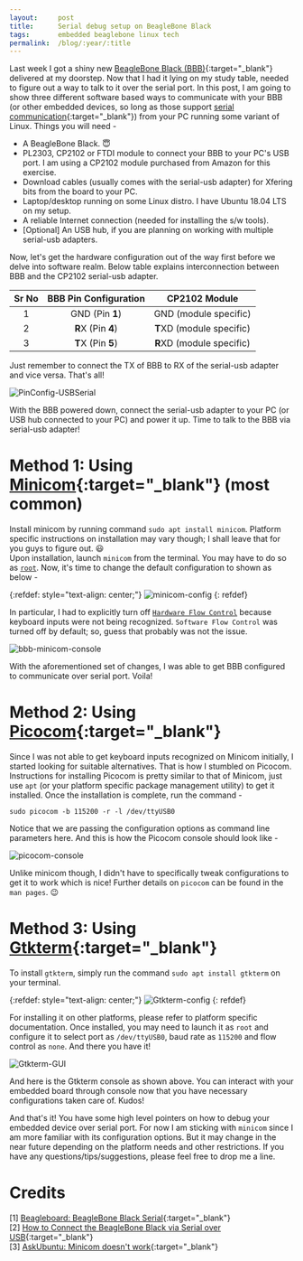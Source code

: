 ```yaml
---
layout: 	post
title: 		Serial debug setup on BeagleBone Black
tags:		embedded beaglebone linux tech
permalink: 	/blog/:year/:title
---
```


Last week I got a shiny new [BeagleBone Black (BBB)][BeagleBoneBlack]{:target="_blank"} delivered at my doorstep. Now that I had it lying on my study table, needed to figure out a way to talk to it over the serial port. In this post, I am going to show three different software based ways to communicate with your BBB (or other embedded devices, so long as those support [serial communication][serial_communication]{:target="_blank"}) from your PC running some variant of Linux. Things you will need -

* A BeagleBone Black. :innocent:
* PL2303, CP2102 or FTDI module to connect your BBB to your PC's USB port. I am using a CP2102 module purchased from Amazon for this exercise.
* Download cables (usually comes with the serial-usb adapter) for Xfering bits from the board to your PC.
* Laptop/desktop running on some Linux distro. I have Ubuntu 18.04 LTS on my setup.
* A reliable Internet connection (needed for installing the s/w tools).
* [Optional] An USB hub, if you are planning on working with multiple serial-usb adapters.

Now, let's get the hardware configuration out of the way first before we delve into software realm. Below table explains interconnection between BBB and the CP2102 serial-usb adapter. <br />

| Sr No | BBB Pin Configuration | CP2102 Module |
| :-: | :-: | :-: |
1 | GND (Pin **1**) | GND (module specific)
2 | **R**X (Pin **4**) | **T**XD (module specific)
3 | **T**X (Pin **5**) | **R**XD (module specific)

Just remember to connect the TX of BBB to RX of the serial-usb adapter and vice versa. That's all!

![PinConfig-USBSerial](/assets/BBB-PinConfig-USBSerial.jpeg)

With the BBB powered down, connect the serial-usb adapter to your PC (or USB hub connected to your PC) and power it up. Time to talk to the BBB via serial-usb adapter!

# Method 1: Using [Minicom][Minicom]{:target="_blank"} (most common)

Install minicom by running command `sudo apt install minicom`. Platform specific instructions on installation may vary though; I shall leave that for you guys to figure out. :smiley:<br />
Upon installation, launch `minicom` from the terminal. You may have to do so as <ins>`root`</ins>. Now, it's time to change the default configuration to shown as below -

{:refdef: style="text-align: center;"}
![minicom-config](/assets/minicom-serial_port_config.png)
{: refdef}

In particular, I had to explicitly turn off <ins>`Hardware Flow Control`</ins> because keyboard inputs were not being recognized. `Software Flow Control` was turned off by default; so, guess that probably was not the issue.

![bbb-minicom-console](/assets/bbb-minicom-console.png)

With the aforementioned set of changes, I was able to get BBB configured to communicate over serial port. Voila!

# Method 2: Using [Picocom][Picocom]{:target="_blank"}

Since I was not able to get keyboard inputs recognized on Minicom initially, I started looking for suitable alternatives. That is how I stumbled on Picocom. Instructions for installing Picocom is pretty similar to that of Minicom, just use `apt` (or your platform specific package management utility) to get it installed. Once the installation is complete, run the command -

    sudo picocom -b 115200 -r -l /dev/ttyUSB0

Notice that we are passing the configuration options as command line parameters here. And this is how the Picocom console should look like -

![picocom-console](/assets/picocom-console.png)

Unlike minicom though, I didn't have to specifically tweak configurations to get it to work which is nice! Further details on `picocom` can be found in the `man pages`. :wink:

# Method 3: Using [Gtkterm][Gtkterm]{:target="_blank"}

To install `gtkterm`, simply run the command `sudo apt install gtkterm` on your terminal.

{:refdef: style="text-align: center;"}
![Gtkterm-config](/assets/Gtkterm-Serial_port_config.png)
{: refdef}

For installing it on other platforms, please refer to platform specific documentation. Once installed, you may need to launch it as `root` and configure it to select port as `/dev/ttyUSB0`, baud rate as `115200` and flow control as `none`. And there you have it!

![Gtkterm-GUI](/assets/Gtkterm-GUI.png)

And here is the Gtkterm console as shown above. You can interact with your embedded board through console now that you have necessary configurations taken care of. Kudos!

And that's it! You have some high level pointers on how to debug your embedded device over serial port. For now I am sticking with `minicom` since I am more familiar with its configuration options. But it may change in the near future depending on the platform needs and other restrictions. If you have any questions/tips/suggestions, please feel free to drop me a line.

# Credits

[1] [Beagleboard: BeagleBone Black Serial][BBB-Serial]{:target="_blank"} <br />
[2] [How to Connect the BeagleBone Black via Serial over USB][BBB-Serial-config]{:target="_blank"} <br />
[3] [AskUbuntu: Minicom doesn't work][askubuntu-minicom-doesnt-work]{:target="_blank"} <br />



[BeagleBoneBlack]: https://beagleboard.org/black
[serial_communication]: https://en.wikipedia.org/wiki/Serial_communication
[Minicom]: https://en.wikipedia.org/wiki/Minicom
[Picocom]: https://github.com/npat-efault/picocom
[Gtkterm]: https://www.linuxlinks.com/gtkterm/
[BBB-Serial]: https://elinux.org/Beagleboard:BeagleBone_Black_Serial
[BBB-Serial-config]: https://www.dummies.com/computers/beaglebone/how-to-connect-the-beaglebone-black-via-serial-over-usb/
[askubuntu-minicom-doesnt-work]: https://askubuntu.com/questions/638378/minicom-doesnt-work
